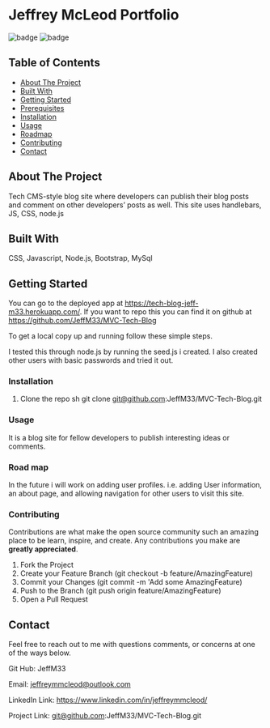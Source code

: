 # Jeffrey McLeod Portfolio

![badge](https://img.shields.io/badge/license-MIT-blue.svg)
![badge](https://img.shields.io/badge/LinkedIn-IN%20-blue)

<!-- TABLE OF CONTENTS -->

## Table of Contents
* [About The Project](#about-the-project)
* [Built With](#built-with)
* [Getting Started](#getting-started)
* [Prerequisites](#prerequisites)
* [Installation](#installation)
* [Usage](#usage)
* [Roadmap](#roadmap)
* [Contributing](#contributing)
* [Contact](#contact)

<!-- ABOUT THE PROJECT -->
## About The Project
Tech CMS-style blog site where developers can publish their blog posts and comment on other developers’ posts as well. This site uses handlebars, JS, CSS, node.js 

<!-- GETTING STARTED -->
## Built With
CSS, Javascript, Node.js, Bootstrap, MySql

<!-- GETTING STARTED -->
## Getting Started
You can go to the deployed app at https://tech-blog-jeff-m33.herokuapp.com/. If you want to repo this you can find it on github at https://github.com/JeffM33/MVC-Tech-Blog 

To get a local copy up and running follow these simple steps.

<!-- Prerequisites -->
I tested this through node.js by running the seed.js i created. I also created other users with basic passwords and tried it out. 

### Installation

1. Clone the repo
   sh
   git clone git@github.com:JeffM33/MVC-Tech-Blog.git
   



<!-- USAGE EXAMPLES -->
### Usage
It is a blog site for fellow developers to publish interesting ideas or comments.

<!-- ROAD MAP -->
### Road map
In the future i will work on adding user profiles. i.e. adding User information, an about page, and allowing navigation for other users to visit this site. 


<!-- CONTRIBUTING -->
### Contributing

Contributions are what make the open source community such an amazing place to be learn, inspire, and create. Any contributions you make are **greatly appreciated**.

1. Fork the Project
2. Create your Feature Branch (git checkout -b feature/AmazingFeature)
3. Commit your Changes (git commit -m 'Add some AmazingFeature)
4. Push to the Branch (git push origin feature/AmazingFeature)
5. Open a Pull Request

<!-- CONTACT -->
## Contact

Feel free to reach out to me with questions comments, or concerns at one of the ways below.

Git Hub: JeffM33

Email: jeffreymmcleod@outlook.com

LinkedIn Link: https://www.linkedin.com/in/jeffreymmcleod/

Project Link: git@github.com:JeffM33/MVC-Tech-Blog.git

<!-- MARKDOWN LINKS & IMAGES -->
<!-- https://www.markdownguide.org/basic-syntax/#reference-style-links -->
